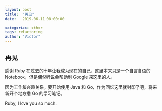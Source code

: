 ```yaml
---
layout: post
title:  "再见"
date:   2019-06-11 08:00:00

categories: other
tags: refactoring
author: "Victor"
---
```


## 再见

感谢 Ruby 在过去的十年让我成为现在的自己，这里本来只是一个自言自语的 Notebook，但是偶然听说会帮助到 Google 来这里的人。

因为工作和兴趣关系，要开始使用 Java 和 Go，作为回忆这里就封印了吧，将来新开个地方撸 Go 的学习笔记。

Ruby, I love you so much.
